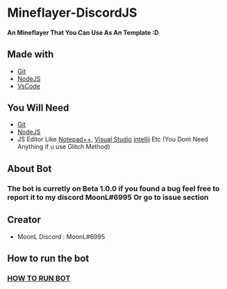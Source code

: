 # Mineflayer-DiscordJS

#### An Mineflayer That You Can Use As An Template :D


## Made with

* [Git](https://git-scm.com/)
* [NodeJS](www.nodejs.org/)
* [VsCode](https://code.visualstudio.com/)

## You Will Need

* [Git](https://git-scm.com/)
* [NodeJS](www.nodejs.org/)
* JS Editor Like [Notepad++](https://notepad-plus-plus.org/downloads/), [Visual Studio](https://visualstudio.microsoft.com/) [intellij](https://www.jetbrains.com/idea) Etc
(You Dont Need Anything if u use Glitch Method)

## About Bot

### The bot is curretly on Beta 1.0.0 if you found a bug feel free to report it to my discord MoonL#6995 Or go to issue section

## Creator

* MoonL Discord : MoonL#6995

## How to run the bot 

### [HOW TO RUN BOT](https://github.com/MoonLGH/Mineflayer-DiscordJS-Template/tree/master/Bot%20Tutorial)
